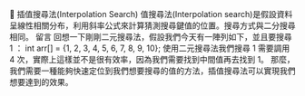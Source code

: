 🍇 插值搜尋法(Interpolation Search)
值搜尋法(Interpolation search)是假設資料呈線性相關分布，利用斜率公式來計算猜測搜尋鍵值的位置。搜尋方式與二分搜尋相同。
留言
回想一下剛剛二元搜尋法，假設我們今天有一陣列如下，並且要搜尋 1 ：
int arr[] = {1, 2, 3, 4, 5, 6, 7, 8, 9, 10};
使用二元搜尋法我們搜尋 1 需要調用 4 次，實際上這樣並不是很有效率，因為我們需要找到中間值再去找到 1。
那麼，我們需要一種能夠快速定位到我們想要搜尋的值的方法，插值搜尋法可以實現我們想要達到的效果。
